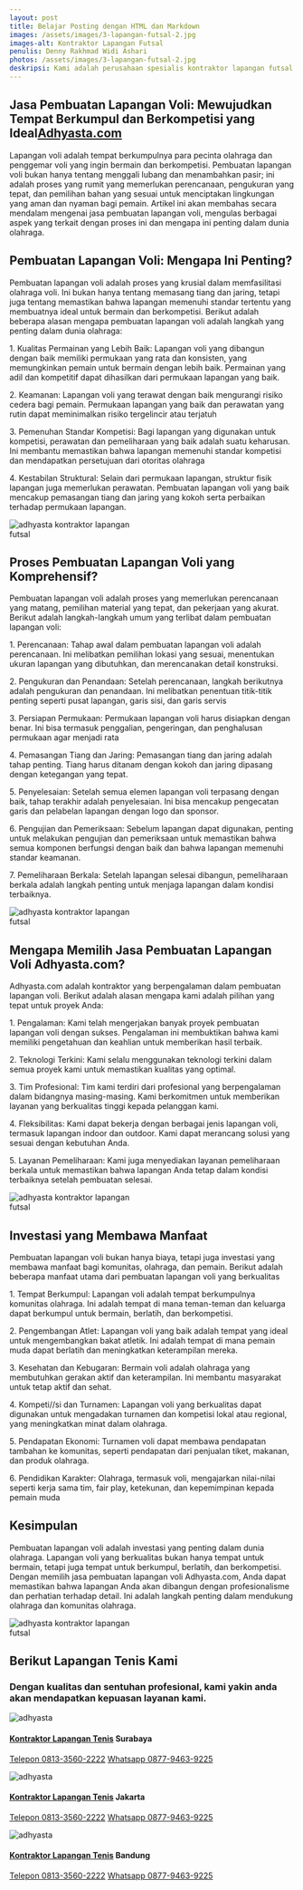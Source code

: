 ```yaml
---
layout: post
title: Belajar Posting dengan HTML dan Markdown
images: /assets/images/3-lapangan-futsal-2.jpg
images-alt: Kontraktor Lapangan Futsal
penulis: Denny Rakhmad Widi Ashari
photos: /assets/images/3-lapangan-futsal-2.jpg
deskripsi: Kami adalah perusahaan spesialis kontraktor lapangan futsal dengan pengalaman telah melayani 100 lebih konsumen dalam segala pekerjaan, baik dalam konstruksi pembuatan lapangan futsal maupun pembuatan lantai lapangan futsal. suatu keniscayaan apabila anda menyerahkan pekerjaan proyek pembuat lapangan futsal kepada kami
---
```

<section class="features11 cid-rravbvzsVT" id="features11-5">
    <div class="container">
        <div class="col-md-12">
            <div class="media-container-row">
                <div class=" align-left aside-content">
                    <h2 class="mbr-title pt-2 mbr-fonts-style display-2">
                        Jasa Pembuatan Lapangan Voli: Mewujudkan Tempat Berkumpul dan Berkompetisi yang Ideal<a href="/produk/spesialis-lapangan-futsal/">Adhyasta.com</a>
                    </h2>
                    <div class="mbr-section-text">
                        <p class="mbr-text mb-5 pt-3 mbr-light mbr-fonts-style display-5">
                            Lapangan voli adalah tempat berkumpulnya para pecinta olahraga dan penggemar voli yang ingin bermain dan berkompetisi. Pembuatan lapangan voli bukan hanya tentang menggali lubang dan menambahkan pasir; ini adalah proses yang rumit yang memerlukan perencanaan, pengukuran yang tepat, dan pemilihan bahan yang sesuai untuk menciptakan lingkungan yang aman dan nyaman bagi pemain. Artikel ini akan membahas secara mendalam mengenai jasa pembuatan lapangan voli, mengulas berbagai aspek yang terkait dengan proses ini dan mengapa ini penting dalam dunia olahraga.
                        </p>
                    <h2 class="mbr-title pt-2 mbr-fonts-style display-2">
                     Pembuatan Lapangan Voli: Mengapa Ini Penting?
                       </h2>
                        <p class="mbr-text mb-5 pt-3 mbr-light mbr-fonts-style display-5">
                            Pembuatan lapangan voli adalah proses yang krusial dalam memfasilitasi olahraga voli. Ini bukan hanya tentang memasang tiang dan jaring, tetapi juga tentang memastikan bahwa lapangan memenuhi standar tertentu yang membuatnya ideal untuk bermain dan berkompetisi. Berikut adalah beberapa alasan mengapa pembuatan lapangan voli adalah langkah yang penting dalam dunia olahraga:
                        </p>
                        <p class="mbr-text mb-5 pt-3 mbr-light mbr-fonts-style display-5">
                            1. Kualitas Permainan yang Lebih Baik: Lapangan voli yang dibangun dengan baik memiliki permukaan yang rata dan konsisten, yang memungkinkan pemain untuk bermain dengan lebih baik. Permainan yang adil dan kompetitif dapat dihasilkan dari permukaan lapangan yang baik.
                        </p>
                        <p class="mbr-text mb-5 pt-3 mbr-light mbr-fonts-style display-5">
                            2. Keamanan: Lapangan voli yang terawat dengan baik mengurangi risiko cedera bagi pemain. Permukaan lapangan yang baik dan perawatan yang rutin dapat meminimalkan risiko tergelincir atau terjatuh
                        </p>
                        <p class="mbr-text mb-5 pt-3 mbr-light mbr-fonts-style display-5">
                            3. Pemenuhan Standar Kompetisi: Bagi lapangan yang digunakan untuk kompetisi, perawatan dan pemeliharaan yang baik adalah suatu keharusan. Ini membantu memastikan bahwa lapangan memenuhi standar kompetisi dan mendapatkan persetujuan dari otoritas olahraga
                        </p>
                        <p class="mbr-text mb-5 pt-3 mbr-light mbr-fonts-style display-5">
                            4. Kestabilan Struktural: Selain dari permukaan lapangan, struktur fisik lapangan juga memerlukan perawatan. Pembuatan lapangan voli yang baik mencakup pemasangan tiang dan jaring yang kokoh serta perbaikan terhadap permukaan lapangan.
                        </p>
                        <div class="mbr-figure m-auto" style="width: 50%;">
                            <img src="/assets/images/kontraktor-lapangan-futsal.webp" alt="adhyasta kontraktor lapangan futsal" title="adhyasta kontraktor lapangan futsal">
                        </div>
                    </div>
                </div>
            </div>
        </div>
    </div>
    <div class="container">
        <div class="col-md-12">
            <div class="media-container-row">
                <div class=" align-left aside-content">
                    <h2 class="mbr-title pt-2 mbr-fonts-style display-2">
                        Proses Pembuatan Lapangan Voli yang Komprehensif?
                    </h2>
                    <div class="mbr-section-text">
                        <p class="mbr-text mb-5 pt-3 mbr-light mbr-fonts-style display-5">
                           Pembuatan lapangan voli adalah proses yang memerlukan perencanaan yang matang, pemilihan material yang tepat, dan pekerjaan yang akurat. Berikut adalah langkah-langkah umum yang terlibat dalam pembuatan lapangan voli:
                        </p>
                        <p class="mbr-text mb-5 pt-3 mbr-light mbr-fonts-style display-5">
                            1. Perencanaan: Tahap awal dalam pembuatan lapangan voli adalah perencanaan. Ini melibatkan pemilihan lokasi yang sesuai, menentukan ukuran lapangan yang dibutuhkan, dan merencanakan detail konstruksi.
                        </p>
                        <p class="mbr-text mb-5 pt-3 mbr-light mbr-fonts-style display-5">
                            2. Pengukuran dan Penandaan: Setelah perencanaan, langkah berikutnya adalah pengukuran dan penandaan. Ini melibatkan penentuan titik-titik penting seperti pusat lapangan, garis sisi, dan garis servis
                        </p>
                        <p class="mbr-text mb-5 pt-3 mbr-light mbr-fonts-style display-5">
                            3. Persiapan Permukaan: Permukaan lapangan voli harus disiapkan dengan benar. Ini bisa termasuk penggalian, pengeringan, dan penghalusan permukaan agar menjadi rata
                        </p>
                        <p class="mbr-text mb-5 pt-3 mbr-light mbr-fonts-style display-5">
                            4. Pemasangan Tiang dan Jaring: Pemasangan tiang dan jaring adalah tahap penting. Tiang harus ditanam dengan kokoh dan jaring dipasang dengan ketegangan yang tepat.
                        </p>
                        <p class="mbr-text mb-5 pt-3 mbr-light mbr-fonts-style display-5">
                            5. Penyelesaian: Setelah semua elemen lapangan voli terpasang dengan baik, tahap terakhir adalah penyelesaian. Ini bisa mencakup pengecatan garis dan pelabelan lapangan dengan logo dan sponsor.
                        </p>
                        <p class="mbr-text mb-5 pt-3 mbr-light mbr-fonts-style display-5">
                            6. Pengujian dan Pemeriksaan: Sebelum lapangan dapat digunakan, penting untuk melakukan pengujian dan pemeriksaan untuk memastikan bahwa semua komponen berfungsi dengan baik dan bahwa lapangan memenuhi standar keamanan.
                        </p>
                        <p class="mbr-text mb-5 pt-3 mbr-light mbr-fonts-style display-5">
                            7. Pemeliharaan Berkala: Setelah lapangan selesai dibangun, pemeliharaan berkala adalah langkah penting untuk menjaga lapangan dalam kondisi terbaiknya.
                        </p>
                        <div class="mbr-figure m-auto" style="width: 50%;">
                            <img src="/assets/images/kontraktor-lapangan-futsal.webp" alt="adhyasta kontraktor lapangan futsal" title="adhyasta kontraktor lapangan futsal">
                        </div>
                    </div>
                </div>
            </div>
        </div>
    </div>
    <div class="container">
        <div class="col-md-12">
            <div class="media-container-row">
                <div class=" align-left aside-content">
                    <h2 class="mbr-title pt-2 mbr-fonts-style display-2">
                        Mengapa Memilih Jasa Pembuatan Lapangan Voli Adhyasta.com?
                    </h2>
                    <div class="mbr-section-text">
                        <p class="mbr-text mb-5 pt-3 mbr-light mbr-fonts-style display-5">
                            Adhyasta.com adalah kontraktor yang berpengalaman dalam pembuatan lapangan voli. Berikut adalah alasan mengapa kami adalah pilihan yang tepat untuk proyek Anda:
                        </p>
                        <p class="mbr-text mb-5 pt-3 mbr-light mbr-fonts-style display-5">
                            1. Pengalaman: Kami telah mengerjakan banyak proyek pembuatan lapangan voli dengan sukses. Pengalaman ini membuktikan bahwa kami memiliki pengetahuan dan keahlian untuk memberikan hasil terbaik.
                        </p>
                        <p class="mbr-text mb-5 pt-3 mbr-light mbr-fonts-style display-5">
                            2. Teknologi Terkini: Kami selalu menggunakan teknologi terkini dalam semua proyek kami untuk memastikan kualitas yang optimal.
                        </p>
                        <p class="mbr-text mb-5 pt-3 mbr-light mbr-fonts-style display-5">
                           3. Tim Profesional: Tim kami terdiri dari profesional yang berpengalaman dalam bidangnya masing-masing. Kami berkomitmen untuk memberikan layanan yang berkualitas tinggi kepada pelanggan kami.
                        </p>
                        <p class="mbr-text mb-5 pt-3 mbr-light mbr-fonts-style display-5">
                            4. Fleksibilitas: Kami dapat bekerja dengan berbagai jenis lapangan voli, termasuk lapangan indoor dan outdoor. Kami dapat merancang solusi yang sesuai dengan kebutuhan Anda.
                        </p>
                        <p class="mbr-text mb-5 pt-3 mbr-light mbr-fonts-style display-5">
                            5. Layanan Pemeliharaan: Kami juga menyediakan layanan pemeliharaan berkala untuk memastikan bahwa lapangan Anda tetap dalam kondisi terbaiknya setelah pembuatan selesai.
                        </p>
                        <div class="mbr-figure m-auto" style="width: 50%;">
                            <img src="/assets/images/kontraktor-lapangan-futsal.webp" alt="adhyasta kontraktor lapangan futsal" title="adhyasta kontraktor lapangan futsal">
                        </div>
                    </div>
                </div>
            </div>
        </div>
    </div>
    <div class="container">
        <div class="col-md-12">
            <div class="media-container-row">
                <div class=" align-left aside-content">
                    <h2 class="mbr-title pt-2 mbr-fonts-style display-2">
                        Investasi yang Membawa Manfaat
                    </h2>
                    <div class="mbr-section-text">
                        <p class="mbr-text mb-5 pt-3 mbr-light mbr-fonts-style display-5">
                            Pembuatan lapangan voli bukan hanya biaya, tetapi juga investasi yang membawa manfaat bagi komunitas, olahraga, dan pemain. Berikut adalah beberapa manfaat utama dari pembuatan lapangan voli yang berkualitas
                        </p>
                        <p class="mbr-text mb-5 pt-3 mbr-light mbr-fonts-style display-5">
                            1. Tempat Berkumpul: Lapangan voli adalah tempat berkumpulnya komunitas olahraga. Ini adalah tempat di mana teman-teman dan keluarga dapat berkumpul untuk bermain, berlatih, dan berkompetisi.
                        </p>
                        <p class="mbr-text mb-5 pt-3 mbr-light mbr-fonts-style display-5">
                           2. Pengembangan Atlet: Lapangan voli yang baik adalah tempat yang ideal untuk mengembangkan bakat atletik. Ini adalah tempat di mana pemain muda dapat berlatih dan meningkatkan keterampilan mereka.
                        </p>
                        <p class="mbr-text mb-5 pt-3 mbr-light mbr-fonts-style display-5">
                           3. Kesehatan dan Kebugaran: Bermain voli adalah olahraga yang membutuhkan gerakan aktif dan keterampilan. Ini membantu masyarakat untuk tetap aktif dan sehat.
                        </p>
                        <p class="mbr-text mb-5 pt-3 mbr-light mbr-fonts-style display-5">
                            4. Kompeti//si dan Turnamen: Lapangan voli yang berkualitas dapat digunakan untuk mengadakan turnamen dan kompetisi lokal atau regional, yang meningkatkan minat dalam olahraga.
                        </p>
                        <p class="mbr-text mb-5 pt-3 mbr-light mbr-fonts-style display-5">
                            5. Pendapatan Ekonomi: Turnamen voli dapat membawa pendapatan tambahan ke komunitas, seperti pendapatan dari penjualan tiket, makanan, dan produk olahraga.
                        </p>
                        <p class="mbr-text mb-5 pt-3 mbr-light mbr-fonts-style display-5">
                            6. Pendidikan Karakter: Olahraga, termasuk voli, mengajarkan nilai-nilai seperti kerja sama tim, fair play, ketekunan, dan kepemimpinan kepada pemain muda
                        </p>
                     <h2 class="mbr-title pt-2 mbr-fonts-style display-2">
                        Kesimpulan
                      </h2>
                        <p class="mbr-text mb-5 pt-3 mbr-light mbr-fonts-style display-5">
                           Pembuatan lapangan voli adalah investasi yang penting dalam dunia olahraga. Lapangan voli yang berkualitas bukan hanya tempat untuk bermain, tetapi juga tempat untuk berkumpul, berlatih, dan berkompetisi. Dengan memilih jasa pembuatan lapangan voli Adhyasta.com, Anda dapat memastikan bahwa lapangan Anda akan dibangun dengan profesionalisme dan perhatian terhadap detail. Ini adalah langkah penting dalam mendukung olahraga dan komunitas olahraga.
                        </p>
                        <div class="mbr-figure m-auto" style="width: 50%;">
                            <img src="/assets/images/kontraktor-lapangan-futsal.webp" alt="adhyasta kontraktor lapangan futsal" title="adhyasta kontraktor lapangan futsal">
                        </div>
                    </div>
                </div>
            </div>
        </div>
    </div>
</section>
<section class="features15 cid-rr5Cowf967" id="features15-e">
    <div class="container">
        <h2 class="mbr-section-title pb-3 align-center mbr-fonts-style display-2">
            Berikut Lapangan Tenis Kami
        </h2>
        <h3 class="mbr-section-subtitle display-5 align-center mbr-fonts-style">
            Dengan kualitas dan sentuhan profesional, kami yakin anda akan mendapatkan kepuasan layanan kami.
        </h3>
        <div class="media-container-row container pt-5 mt-2">
            <div class="col-12 col-md-6 mb-4 col-lg-4">
                <div class="card flip-card p-5 align-center">
                    <div class="card-front card_cont">
                        <img src="/assets/images/8-lapangan-tenis-2.jpg" alt="adhyasta">
                    </div>
                    <div class="card_back card_cont">
                        <h4 class="card-title display-5 py-2 mbr-fonts-style">
                            <a href="/produk/spesialis-lapangan-tenis/">Kontraktor Lapangan Tenis</a> Surabaya
                        </h4>
                        <p class="mbr-text mbr-fonts-style display-7">
                            <a class="btn btn-primary display-4" href="tel:+6281335602222">Telepon 0813-3560-2222</a>
                            <a class="btn btn-primary display-4" href="https://api.whatsapp.com/send?text=Hallo%20Adhyasta.com%20(Nama)%20(Alamat)%20&amp;phone=6287794639225">Whatsapp 0877-9463-9225</a>
                        </p>
                    </div>
                </div>
            </div>
            <div class="col-12 col-md-6 mb-4 col-lg-4">
                <div class="card flip-card p-5 align-center">
                    <div class="card-front card_cont">
                        <img src="/assets/images/8-lapangan-tenis-3.jpg" alt="adhyasta">
                    </div>
                    <div class="card_back card_cont">
                        <h4 class="card-title py-2 mbr-fonts-style display-5">
                            <a href="/produk/spesialis-lapangan-tenis/">Kontraktor Lapangan Tenis</a> Jakarta
                        </h4>
                        <p class="mbr-text mbr-fonts-style display-7">
                            <a class="btn btn-primary display-4" href="tel:+6281335602222">Telepon 0813-3560-2222</a>
                            <a class="btn btn-primary display-4" href="https://api.whatsapp.com/send?text=Hallo%20Adhyasta.com%20(Nama)%20(Alamat)%20&amp;phone=6287794639225">Whatsapp 0877-9463-9225</a>
                        </p>
                    </div>
                </div>
            </div>
            <div class="col-12 col-md-6 mb-4 col-lg-4">
                <div class="card flip-card p-5 align-center">
                    <div class="card-front card_cont">
                        <img src="/assets/images/8-lapangan-tenis-4.jpg" alt="adhyasta">
                    </div>
                    <div class="card_back card_cont">
                        <h4 class="card-title py-2 mbr-fonts-style display-5">
                            <a href="/produk/spesialis-lapangan-tenis/">Kontraktor Lapangan Tenis</a> Bandung
                        </h4>
                        <p class="mbr-text mbr-fonts-style display-7">
                            <a class="btn btn-primary display-4" href="tel:+6281335602222">Telepon 0813-3560-2222</a>
                            <a class="btn btn-primary display-4" href="https://api.whatsapp.com/send?text=Hallo%20Adhyasta.com%20(Nama)%20(Alamat)%20&amp;phone=6287794639225">Whatsapp 0877-9463-9225</a>
                        </p>
                    </div>
                </div>
            </div>
        </div>
    </div>
</section>